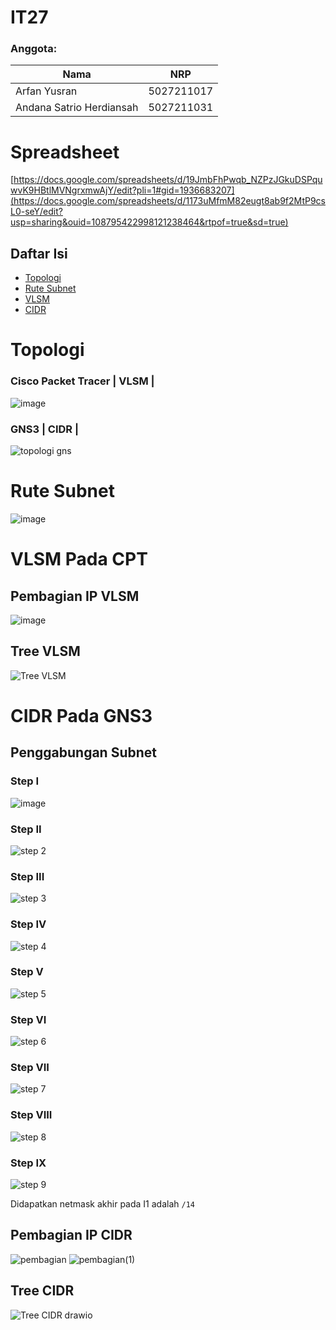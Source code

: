 # IT27
### Anggota: 
Nama | NRP 
--- | --- 
Arfan Yusran | 5027211017 
Andana Satrio Herdiansah | 5027211031

# Spreadsheet
[https://docs.google.com/spreadsheets/d/19JmbFhPwqb_NZPzJGkuDSPquwvK9HBtlMVNgrxmwAjY/edit?pli=1#gid=1936683207](https://docs.google.com/spreadsheets/d/1173uMfmM82eugt8ab9f2MtP9csL0-seY/edit?usp=sharing&ouid=108795422998121238464&rtpof=true&sd=true)

## Daftar Isi 
- [Topologi](#topologi)
- [Rute Subnet](#rute-subnet)
- [VLSM](#vlsm-pada-cpt)
- [CIDR](#cidr-pada-gns3)

# Topologi
### Cisco Packet Tracer | VLSM |
![image](https://github.com/jezz16/Jarkom-2023/assets/99706251/22973447-6711-44b3-aad7-46a2970e745a)


### GNS3 | CIDR |
![topologi gns](https://github.com/jezz16/Jarkom-2023/assets/113823539/ada3d468-9484-4353-9f95-2090aae39ce8)



# Rute Subnet
![image](https://github.com/jezz16/Jarkom-2023/assets/99706251/3a14fd38-6188-4ae1-83f5-2e9ea2f49539)


# VLSM Pada CPT 
## Pembagian IP VLSM
![image](https://github.com/jezz16/Jarkom-2023/assets/99706251/e1e3fefd-b471-4918-9f83-0e87c7cb7395)


## Tree VLSM
![Tree VLSM](https://github.com/jezz16/Jarkom-2023/assets/99706251/8c7a1cae-07ff-453f-9903-a11b7eb71d27)


# CIDR Pada GNS3
## Penggabungan Subnet 

### Step I
![image](https://github.com/jezz16/Jarkom-2023/assets/99706251/22973447-6711-44b3-aad7-46a2970e745a)

### Step II
![step 2](https://github.com/jezz16/Jarkom-2023/assets/113823539/8e6e559d-5f77-4b2b-abe3-b9685eb594ed)

### Step III
![step 3](https://github.com/jezz16/Jarkom-2023/assets/113823539/dde1b54f-c3e0-4058-a984-cbf898ec2922)

### Step IV
![step 4](https://github.com/jezz16/Jarkom-2023/assets/113823539/57ac694f-af10-4865-83f2-7a8d491e8373)

### Step V
![step 5](https://github.com/jezz16/Jarkom-2023/assets/113823539/defcdf0b-a91c-4a29-b024-cf4a31f35c46)

### Step VI
![step 6](https://github.com/jezz16/Jarkom-2023/assets/113823539/2a9a193b-0073-4d56-984a-339f7dd39ee0)

### Step VII
![step 7](https://github.com/jezz16/Jarkom-2023/assets/113823539/cf6d0c66-2bda-4c8b-8d49-7540b2199dab)

### Step VIII
![step 8](https://github.com/jezz16/Jarkom-2023/assets/113823539/53ccbd3b-12bf-4392-ae76-662fa779fba8)

### Step IX
![step 9](https://github.com/jezz16/Jarkom-2023/assets/113823539/5ee4060b-8e6e-491e-a282-6e41422d007f)

Didapatkan netmask akhir pada I1 adalah `/14`

## Pembagian IP CIDR
![pembagian](https://github.com/jezz16/Jarkom-2023/assets/113823539/e6a0fce6-1274-42e4-843a-f9b3c094939b)
![pembagian(1)](https://github.com/jezz16/Jarkom-2023/assets/113823539/bbbc3cb1-b1dd-4406-b3b2-ffecb088c8d9)



## Tree CIDR 
![Tree CIDR drawio](https://github.com/jezz16/Jarkom-2023/assets/113823539/0e78454b-40ca-4f8b-95d4-4838191c7124)
